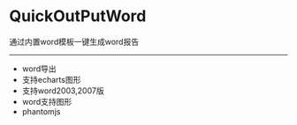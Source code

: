# QuickOutPutWord
通过内置word模板一键生成word报告
***************************************
* word导出
* 支持echarts图形
* 支持word2003,2007版
* word支持图形
* phantomjs
